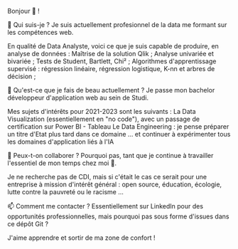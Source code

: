 Bonjour 👋 !

🔭 Qui suis-je ?
Je suis actuellement profesionnel de la data me formant sur les compétences web.

En qualité de Data Analyste, voici ce que je suis capable de produire, en analyse de données :
Maîtrise de la solution Qlik ;
Analyse univariée et bivariée ;
Tests de Student, Bartlett, Chi² ;
Algorithmes d'apprentissage supervisé : régression linéaire, régression logistique, K-nn et arbres de décision ;

🌱 Qu'est-ce que je fais de beau actuellement ?
Je passe mon bachelor développeur d'application web au sein de Studi.

Mes sujets d'intérêts pour 2021-2023 sont les suivants :
La Data Visualization (essentiellement en "no code"), avec un passage de certification sur Power BI - Tableau
Le Data Engineering : je pense préparer un titre d'Etat plus tard dans ce domaine
... et continuer à expérimenter tous les domaines d'application liés à l'IA


👯 Peux-t-on collaborer ?
Pourquoi pas, tant que je continue à travailler l'essentiel de mon temps chez moi 👼.

Je ne recherche pas de CDI, mais si c'était le cas ce serait pour une entreprise à mission d'intérêt général : open source, éducation, écologie, lutte contre la pauvreté ou le racisme ...

📫 Comment me contacter ?
Essentiellement sur LinkedIn pour des opportunités professionnelles, mais pourquoi pas sous forme d'issues dans ce dépôt Git ?

J'aime apprendre et sortir de ma zone de confort !
